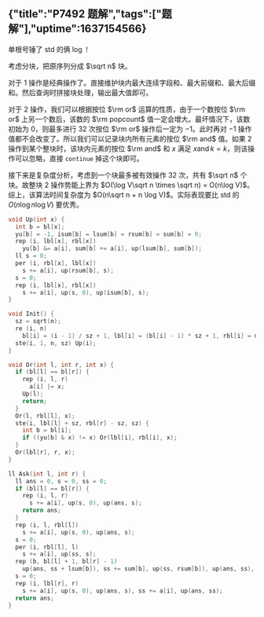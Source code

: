 {"title":"P7492 题解","tags":["题解"],"uptime":1637154566}
---
单根号锤了 std 的俩 $\log$！

考虑分块，把原序列分成 $\sqrt n$ 块。

对于 $1$ 操作是经典操作了。直接维护块内最大连续字段和、最大前缀和、最大后缀和。然后查询时拼接块处理，输出最大值即可。

对于 $2$ 操作，我们可以根据按位 $\rm or$ 运算的性质，由于一个数按位 $\rm or$ 上另一个数后，该数的 $\rm popcount$ 值一定会增大。最坏情况下，该数初始为 $0$，则最多进行 $32$ 次按位 $\rm or$ 操作后一定为 $-1$。此时再对 $-1$ 操作值都不会改变了。所以我们可以记录块内所有元素的按位 $\rm and$ 值。如果 $2$ 操作到某个整块时，该块内元素的按位 $\rm and$ 和 $x$ 满足 $x\operatorname{and} k = k$，则该操作可以忽略，直接 `continue` 掉这个块即可。

接下来是复杂度分析，考虑到一个块最多被有效操作 $32$ 次，共有 $\sqrt n$ 个块。故整块 $2$ 操作势能上界为 $O(\log V\sqrt n \times \sqrt n) = O(n\log V)$。综上，该算法时间复杂度为 $O(n\sqrt n + n \log V)$。实际表现要比 std 的 $O(n\log n \log V)$ 要优秀。

```cpp
void Up(int x) {
  int b = bl[x];
  yu[b] = -1, isum[b] = lsum[b] = rsum[b] = sum[b] = 0;
  rep (i, lbl[x], rbl[x])
    yu[b] &= a[i], sum[b] += a[i], up(lsum[b], sum[b]);
  ll s = 0;
  per (i, rbl[x], lbl[x])
    s += a[i], up(rsum[b], s);
  s = 0;
  rep (i, lbl[x], rbl[x])
    s += a[i], up(s, 0), up(isum[b], s);
}

void Init() {
  sz = sqrt(n);
  re (i, n)
    bl[i] = (i - 1) / sz + 1, lbl[i] = (bl[i] - 1) * sz + 1, rbl[i] = min(n, bl[i] * sz);
  ste(i, 1, n, sz) Up(i);
}

void Or(int l, int r, int x) {
  if (bl[l] == bl[r]) {
    rep (i, l, r)
      a[i] |= x;
    Up(l);
    return;
  }
  Or(l, rbl[l], x);
  ste(i, lbl[l] + sz, rbl[r] - sz, sz) {
    int b = bl[i];
    if ((yu[b] & x) != x) Or(lbl[i], rbl[i], x);
  }
  Or(lbl[r], r, x);
}

ll Ask(int l, int r) {
  ll ans = 0, s = 0, ss = 0;
  if (bl[l] == bl[r]) {
    rep (i, l, r)
      s += a[i], up(s, 0), up(ans, s);
    return ans;
  }
  rep (i, l, rbl[l])
    s += a[i], up(s, 0), up(ans, s);
  s = 0;
  per (i, rbl[l], l)
    s += a[i], up(ss, s);
  rep (b, bl[l] + 1, bl[r] - 1)
    up(ans, ss + lsum[b]), ss += sum[b], up(ss, rsum[b]), up(ans, ss), up(ans, isum[b]);
  s = 0;
  rep (i, lbl[r], r)
    s += a[i], up(s, 0), up(ans, s), ss += a[i], up(ans, ss);
  return ans;
}
```